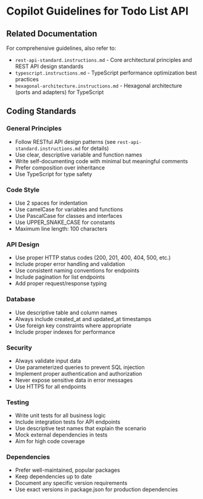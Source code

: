 # Copilot Guidelines for Todo List API

## Related Documentation

For comprehensive guidelines, also refer to:

- `rest-api-standard.instructions.md` - Core architectural principles and REST API design standards
- `typescript.instructions.md` - TypeScript performance optimization best practices
- `hexagonal-architecture.instructions.md` - Hexagonal architecture (ports and adapters) for TypeScript

## Coding Standards

### General Principles

- Follow RESTful API design patterns (see `rest-api-standard.instructions.md` for details)
- Use clear, descriptive variable and function names
- Write self-documenting code with minimal but meaningful comments
- Prefer composition over inheritance
- Use TypeScript for type safety

### Code Style

- Use 2 spaces for indentation
- Use camelCase for variables and functions
- Use PascalCase for classes and interfaces
- Use UPPER_SNAKE_CASE for constants
- Maximum line length: 100 characters

### API Design

- Use proper HTTP status codes (200, 201, 400, 404, 500, etc.)
- Include proper error handling and validation
- Use consistent naming conventions for endpoints
- Include pagination for list endpoints
- Add proper request/response typing

### Database

- Use descriptive table and column names
- Always include created_at and updated_at timestamps
- Use foreign key constraints where appropriate
- Include proper indexes for performance

### Security

- Always validate input data
- Use parameterized queries to prevent SQL injection
- Implement proper authentication and authorization
- Never expose sensitive data in error messages
- Use HTTPS for all endpoints

### Testing

- Write unit tests for all business logic
- Include integration tests for API endpoints
- Use descriptive test names that explain the scenario
- Mock external dependencies in tests
- Aim for high code coverage

### Dependencies

- Prefer well-maintained, popular packages
- Keep dependencies up to date
- Document any specific version requirements
- Use exact versions in package.json for production dependencies
